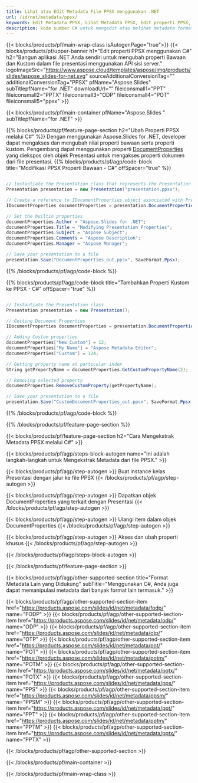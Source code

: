 ```yaml
---
title: Lihat atau Edit Metadata File PPSX menggunakan .NET
url: /id/net/metadata/ppsx/
keywords: Edit Metadata PPSX, Lihat Metadata PPSX, Edit properti PPSX, Lihat properti PPSX
description: kode sumber C# untuk mengedit atau melihat metadata format PPSX.
---
```


{{< blocks/products/pf/main-wrap-class isAutogenPage="true">}}
{{< blocks/products/pf/upper-banner h1="Edit properti PPSX menggunakan C#" h2="Bangun aplikasi .NET Anda sendiri untuk mengubah properti Bawaan dan Kustom dalam file presentasi menggunakan API sisi server." logoImageSrc="https://www.aspose.cloud/templates/aspose/img/products/slides/aspose_slides-for-net.svg" sourceAdditionalConversionTag="" additionalConversionTag="PPSX" pfName="Aspose.Slides" subTitlepfName="for .NET" downloadUrl="" fileiconsmall1="PPT" fileiconsmall2="PPTX" fileiconsmall3="ODP" fileiconsmall4="POT" fileiconsmall5="ppsx" >}}

{{< blocks/products/pf/main-container pfName="Aspose.Slides " subTitlepfName="for .NET" >}}

{{% blocks/products/pf/feature-page-section  h2="Ubah Properti PPSX melalui C#" %}}
Dengan menggunakan Aspose.Slides for .NET, developer dapat mengakses dan mengubah nilai properti bawaan serta properti kustom. Pengembang dapat menggunakan properti [DocumentProperties](https://reference.aspose.com/slides/net/aspose.slides/documentproperties/) yang diekspos oleh objek Presentasi untuk mengakses properti dokumen dari file presentasi.
{{% blocks/products/pf/agp/code-block title="Modifikasi PPSX Properti Bawaan - C#" offSpacer="true" %}}

```cs

// Instantiate the Presentation class that represents the Presentation
Presentation presentation = new Presentation("presentation.ppsx");

// Create a reference to IDocumentProperties object associated with Presentation
IDocumentProperties documentProperties = presentation.DocumentProperties;

// Set the builtin properties
documentProperties.Author = "Aspose.Slides for .NET";
documentProperties.Title = "Modifying Presentation Properties";
documentProperties.Subject = "Aspose Subject";
documentProperties.Comments = "Aspose Description";
documentProperties.Manager = "Aspose Manager";

// Save your presentation to a file
presentation.Save("DocumentProperties_out.ppsx", SaveFormat.Ppsx);
```

{{% /blocks/products/pf/agp/code-block %}}

{{% blocks/products/pf/agp/code-block title="Tambahkan Properti Kustom ke PPSX - C#" offSpacer="true" %}}

```cs

// Instantiate the Presentation class
Presentation presentation = new Presentation();

// Getting Document Properties
IDocumentProperties documentProperties = presentation.DocumentProperties;

// Adding Custom properties
documentProperties["New Custom"] = 12;
documentProperties["My Name"] = "Aspose Metadata Editor";
documentProperties["Custom"] = 124;

// Getting property name at particular index
String getPropertyName = documentProperties.GetCustomPropertyName(2);

// Removing selected property
documentProperties.RemoveCustomProperty(getPropertyName);

// Save your presentation to a file
presentation.Save("CustomDocumentProperties_out.ppsx", SaveFormat.Ppsx);
```

{{% /blocks/products/pf/agp/code-block %}}

{{% /blocks/products/pf/feature-page-section %}}

{{< blocks/products/pf/feature-page-section  h2="Cara Mengekstrak Metadata PPSX melalui C#" >}}

{{< blocks/products/pf/agp/steps-block-autogen name="Ini adalah langkah-langkah untuk Mengekstrak Metadata dari file PPSX." >}}

{{< blocks/products/pf/agp/step-autogen >}}
Buat instance kelas Presentasi dengan jalur ke file PPSX
{{< /blocks/products/pf/agp/step-autogen >}}

{{< blocks/products/pf/agp/step-autogen >}}
Dapatkan objek DocumentProperties yang terkait dengan Presentasi
{{< /blocks/products/pf/agp/step-autogen >}}

{{< blocks/products/pf/agp/step-autogen >}}
Ulangi item dalam objek DocumentProperties
{{< /blocks/products/pf/agp/step-autogen >}}

{{< blocks/products/pf/agp/step-autogen >}}
Akses dan ubah properti khusus
{{< /blocks/products/pf/agp/step-autogen >}}

{{< /blocks/products/pf/agp/steps-block-autogen >}}

{{< /blocks/products/pf/feature-page-section >}}

{{< blocks/products/pf/agp/other-supported-section title="Format Metadata Lain yang Didukung" subTitle="Menggunakan C#, Anda juga dapat memanipulasi metadata dari banyak format lain termasuk." >}}

{{< blocks/products/pf/agp/other-supported-section-item href="https://products.aspose.com/slides/id/net/metadata/fodp/" name="FODP" >}}
{{< blocks/products/pf/agp/other-supported-section-item href="https://products.aspose.com/slides/id/net/metadata/odp/" name="ODP" >}}
{{< blocks/products/pf/agp/other-supported-section-item href="https://products.aspose.com/slides/id/net/metadata/otp/" name="OTP" >}}
{{< blocks/products/pf/agp/other-supported-section-item href="https://products.aspose.com/slides/id/net/metadata/pot/" name="POT" >}}
{{< blocks/products/pf/agp/other-supported-section-item href="https://products.aspose.com/slides/id/net/metadata/potm/" name="POTM" >}}
{{< blocks/products/pf/agp/other-supported-section-item href="https://products.aspose.com/slides/id/net/metadata/potx/" name="POTX" >}}
{{< blocks/products/pf/agp/other-supported-section-item href="https://products.aspose.com/slides/id/net/metadata/pps/" name="PPS" >}}
{{< blocks/products/pf/agp/other-supported-section-item href="https://products.aspose.com/slides/id/net/metadata/ppsm/" name="PPSM" >}}
{{< blocks/products/pf/agp/other-supported-section-item href="https://products.aspose.com/slides/id/net/metadata/ppt/" name="PPT" >}}
{{< blocks/products/pf/agp/other-supported-section-item href="https://products.aspose.com/slides/id/net/metadata/pptm/" name="PPTM" >}}
{{< blocks/products/pf/agp/other-supported-section-item href="https://products.aspose.com/slides/id/net/metadata/pptx/" name="PPTX" >}}


{{< /blocks/products/pf/agp/other-supported-section >}}

{{< /blocks/products/pf/main-container >}}
    
{{< /blocks/products/pf/main-wrap-class >}}